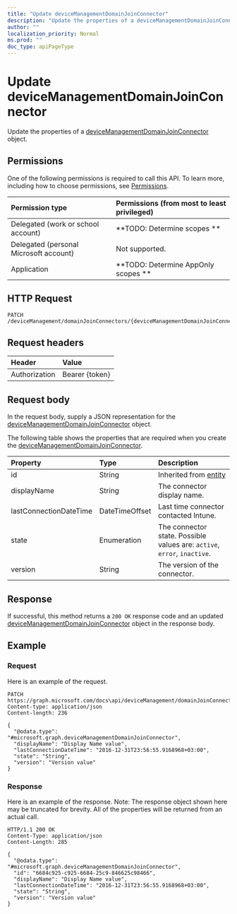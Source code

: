 ```yaml
---
title: "Update deviceManagementDomainJoinConnector"
description: "Update the properties of a deviceManagementDomainJoinConnector object."
author: ""
localization_priority: Normal
ms.prod: ""
doc_type: apiPageType
---
```


# Update deviceManagementDomainJoinConnector

Update the properties of a [deviceManagementDomainJoinConnector](../resources/devicemanagementdomainjoinconnector.md) object.

## Permissions
One of the following permissions is required to call this API. To learn more, including how to choose permissions, see [Permissions](/concepts/permissions-reference.md).

|Permission type|Permissions (from most to least privileged)|
|:---|:---|
|Delegated (work or school account)|**TODO: Determine scopes **|
|Delegated (personal Microsoft account)|Not supported.|
|Application|**TODO: Determine AppOnly scopes **|

## HTTP Request
<!-- {
  "blockType": "ignored"
}
-->
``` http
PATCH /deviceManagement/domainJoinConnectors/{deviceManagementDomainJoinConnectorId}
```

## Request headers
|Header|Value|
|:---|:---|
|Authorization|Bearer {token}|

## Request body
In the request body, supply a JSON representation for the [deviceManagementDomainJoinConnector](../resources/deviceManagementDomainJoinConnector.md) object.

The following table shows the properties that are required when you create the [deviceManagementDomainJoinConnector](../resources/devicemanagementdomainjoinconnector.md).

|Property|Type|Description|
|:---|:---|:---|
|id|String| Inherited from [entity](../resources/entity.md)|
|displayName|String|The connector display name.|
|lastConnectionDateTime|DateTimeOffset|Last time connector contacted Intune.|
|state|Enumeration|The connector state. Possible values are: `active`, `error`, `inactive`.|
|version|String|The version of the connector.|



## Response
If successful, this method returns a `200 OK` response code and an updated [deviceManagementDomainJoinConnector](../resources/devicemanagementdomainjoinconnector.md) object in the response body.

## Example

### Request
Here is an example of the request.
<!-- {
  "blockType": "request",
  "name": "update_devicemanagementdomainjoinconnector"
}
-->
``` http
PATCH https://graph.microsoft.com/docs\api/deviceManagement/domainJoinConnectors/{deviceManagementDomainJoinConnectorId}
Content-type: application/json
Content-length: 236

{
  "@odata.type": "#microsoft.graph.deviceManagementDomainJoinConnector",
  "displayName": "Display Name value",
  "lastConnectionDateTime": "2016-12-31T23:56:55.9168968+03:00",
  "state": "String",
  "version": "Version value"
}
```

### Response
Here is an example of the response. Note: The response object shown here may be truncated for brevity. All of the properties will be returned from an actual call.
<!-- {
  "blockType": "response",
  "truncated": true
}
-->
``` http
HTTP/1.1 200 OK
Content-Type: application/json
Content-Length: 285

{
  "@odata.type": "#microsoft.graph.deviceManagementDomainJoinConnector",
  "id": "6684c925-c925-6684-25c9-846625c98466",
  "displayName": "Display Name value",
  "lastConnectionDateTime": "2016-12-31T23:56:55.9168968+03:00",
  "state": "String",
  "version": "Version value"
}
```

